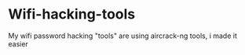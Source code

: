 # Wifi-hacking-tools
My wifi password hacking "tools" are using aircrack-ng tools, i made it easier
